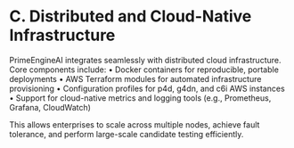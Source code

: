 # C. Distributed and Cloud-Native Infrastructure

PrimeEngineAI integrates seamlessly with distributed cloud infrastructure. Core components include:
• Docker containers for reproducible, portable deployments
• AWS Terraform modules for automated infrastructure provisioning
• Configuration profiles for p4d, g4dn, and c6i AWS instances
• Support for cloud-native metrics and logging tools (e.g., Prometheus, Grafana, CloudWatch)

This allows enterprises to scale across multiple nodes, achieve fault tolerance, and perform large-scale candidate testing efficiently.

